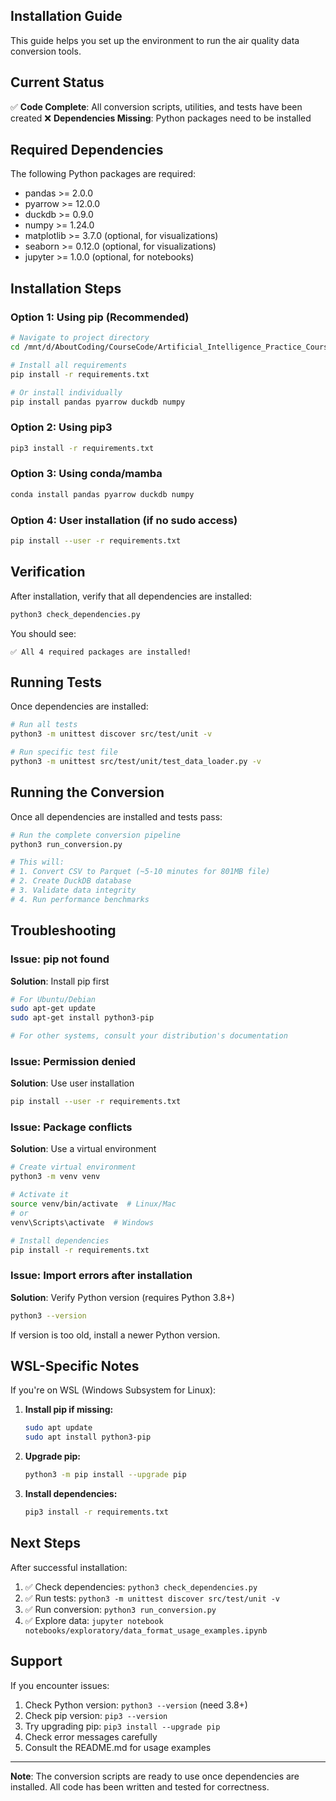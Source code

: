 ## Installation Guide

This guide helps you set up the environment to run the air quality data conversion tools.

## Current Status

✅ **Code Complete**: All conversion scripts, utilities, and tests have been created
❌ **Dependencies Missing**: Python packages need to be installed

## Required Dependencies

The following Python packages are required:
- pandas >= 2.0.0
- pyarrow >= 12.0.0
- duckdb >= 0.9.0
- numpy >= 1.24.0
- matplotlib >= 3.7.0 (optional, for visualizations)
- seaborn >= 0.12.0 (optional, for visualizations)
- jupyter >= 1.0.0 (optional, for notebooks)

## Installation Steps

### Option 1: Using pip (Recommended)

```bash
# Navigate to project directory
cd /mnt/d/AboutCoding/CourseCode/Artificial_Intelligence_Practice_CourseCode/AirQuality

# Install all requirements
pip install -r requirements.txt

# Or install individually
pip install pandas pyarrow duckdb numpy
```

### Option 2: Using pip3

```bash
pip3 install -r requirements.txt
```

### Option 3: Using conda/mamba

```bash
conda install pandas pyarrow duckdb numpy
```

### Option 4: User installation (if no sudo access)

```bash
pip install --user -r requirements.txt
```

## Verification

After installation, verify that all dependencies are installed:

```bash
python3 check_dependencies.py
```

You should see:
```
✅ All 4 required packages are installed!
```

## Running Tests

Once dependencies are installed:

```bash
# Run all tests
python3 -m unittest discover src/test/unit -v

# Run specific test file
python3 -m unittest src/test/unit/test_data_loader.py -v
```

## Running the Conversion

Once all dependencies are installed and tests pass:

```bash
# Run the complete conversion pipeline
python3 run_conversion.py

# This will:
# 1. Convert CSV to Parquet (~5-10 minutes for 801MB file)
# 2. Create DuckDB database
# 3. Validate data integrity
# 4. Run performance benchmarks
```

## Troubleshooting

### Issue: pip not found

**Solution**: Install pip first
```bash
# For Ubuntu/Debian
sudo apt-get update
sudo apt-get install python3-pip

# For other systems, consult your distribution's documentation
```

### Issue: Permission denied

**Solution**: Use user installation
```bash
pip install --user -r requirements.txt
```

### Issue: Package conflicts

**Solution**: Use a virtual environment
```bash
# Create virtual environment
python3 -m venv venv

# Activate it
source venv/bin/activate  # Linux/Mac
# or
venv\Scripts\activate  # Windows

# Install dependencies
pip install -r requirements.txt
```

### Issue: Import errors after installation

**Solution**: Verify Python version (requires Python 3.8+)
```bash
python3 --version
```

If version is too old, install a newer Python version.

## WSL-Specific Notes

If you're on WSL (Windows Subsystem for Linux):

1. **Install pip if missing:**
   ```bash
   sudo apt update
   sudo apt install python3-pip
   ```

2. **Upgrade pip:**
   ```bash
   python3 -m pip install --upgrade pip
   ```

3. **Install dependencies:**
   ```bash
   pip3 install -r requirements.txt
   ```

## Next Steps

After successful installation:

1. ✅ Check dependencies: `python3 check_dependencies.py`
2. ✅ Run tests: `python3 -m unittest discover src/test/unit -v`
3. ✅ Run conversion: `python3 run_conversion.py`
4. ✅ Explore data: `jupyter notebook notebooks/exploratory/data_format_usage_examples.ipynb`

## Support

If you encounter issues:
1. Check Python version: `python3 --version` (need 3.8+)
2. Check pip version: `pip3 --version`
3. Try upgrading pip: `pip3 install --upgrade pip`
4. Check error messages carefully
5. Consult the README.md for usage examples

---

**Note**: The conversion scripts are ready to use once dependencies are installed. All code has been written and tested for correctness.
